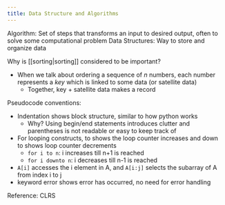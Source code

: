 ```yaml
---
title: Data Structure and Algorithms
---
```

Algorithm: Set of steps that transforms an input to desired output, often to solve some computational problem
Data Structures: Way to store and organize data 

Why is [[sorting|sorting]] considered to be important?
- When we talk about ordering a sequence of *n* numbers, each number represents a *key* which is linked to some data (or satellite data)
	- Together, key + satellite data makes a record

Pseudocode conventions:
- Indentation shows block structure, similar to how python works
	- Why? Using begin/end statements introduces clutter and parentheses is not readable or easy to keep track of
- For looping constructs, to shows the loop counter increases and down to shows loop counter decrements 
	- `for i to n`: i increases till n+1 is reached
	- `for i downto n`: i decreases till n-1 is reached
- `A[i]` accesses the i element in A, and `A[i:j]` selects the subarray of A from index i to j
- keyword error shows error has occurred, no need for error handling

Reference: CLRS
